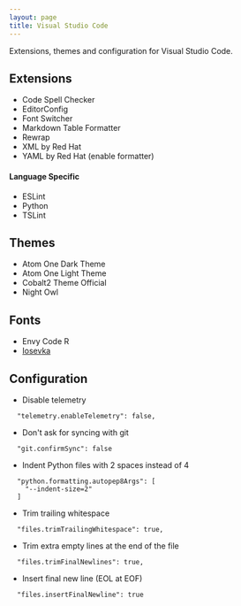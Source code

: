 ```yaml
---
layout: page
title: Visual Studio Code
---
```


Extensions, themes and configuration for Visual Studio Code.

Extensions
----------

- Code Spell Checker
- EditorConfig
- Font Switcher
- Markdown Table Formatter
- Rewrap
- XML by Red Hat
- YAML by Red Hat (enable formatter)

#### Language Specific

- ESLint
- Python
- TSLint

Themes
------

- Atom One Dark Theme
- Atom One Light Theme
- Cobalt2 Theme Official
- Night Owl

Fonts
-----

- Envy Code R
- [Iosevka](https://github.com/be5invis/Iosevka)

Configuration
-------------

- Disable telemetry

```
  "telemetry.enableTelemetry": false,
```

- Don't ask for syncing with git

```
  "git.confirmSync": false
```

- Indent Python files with 2 spaces instead of 4

```
  "python.formatting.autopep8Args": [
    "--indent-size=2"
  ]
```

- Trim trailing whitespace

```
  "files.trimTrailingWhitespace": true,
```

- Trim extra empty lines at the end of the file

```
  "files.trimFinalNewlines": true,
```

- Insert final new line (EOL at EOF)

```
  "files.insertFinalNewline": true
```
